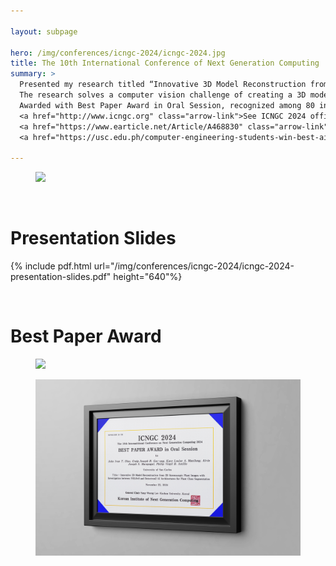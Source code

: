 ```yaml
---

layout: subpage

hero: /img/conferences/icngc-2024/icngc-2024.jpg
title: The 10th International Conference of Next Generation Computing
summary: >
  Presented my research titled “Innovative 3D Model Reconstruction from 2D Stereoscopic Plant Images with Investigation between YOLOv8 and Detectron2 AI Architectures for Plant Class Segmentation” as an oral presenter at The 10th International Conference on Next Generation Computing (ICNGC 2024), held at the Holy Angel University Auditorium, Angeles City, Philippines, in November 2024. The conference was organized by the Korean Institute of Next Generation Computing (KINGPC), a South Korea-based research organization dedicated to advancing research and development in emerging computing technologies.<br><br>
  The research solves a computer vision challenge of creating a 3D model of a plant from constrained stereo images for visualizing plant growth structures, that can be useful for plant phenotyping.<br><br>
  Awarded with Best Paper Award in Oral Session, recognized among 80 international research presenters.<br><br>
  <a href="http://www.icngc.org" class="arrow-link">See ICNGC 2024 official website</a><br><br>
  <a href="https://www.earticle.net/Article/A468830" class="arrow-link">See publication</a><br><br>
  <a href="https://usc.edu.ph/computer-engineering-students-win-best-ai-for-agriculture-paper-award" class="arrow-link">See Best Paper Award university news feature</a>

---
```


<figure style="--img-max: 480px;">
  <img src="/img/conferences/icngc-2024/icngc-2024-venue.jpg">
</figure>

<br>

<h1>Presentation Slides</h1>

{% include pdf.html 
   url="/img/conferences/icngc-2024/icngc-2024-presentation-slides.pdf"
   height="640"%}

<br>

<h1>Best Paper Award</h1>

<figure>
  <img src="/img/conferences/icngc-2024/icngc-2024-award-1.jpg">
</figure>

<figure>
  <img src="/img/conferences/icngc-2024/icngc-2024-award-2.jpg">
</figure>